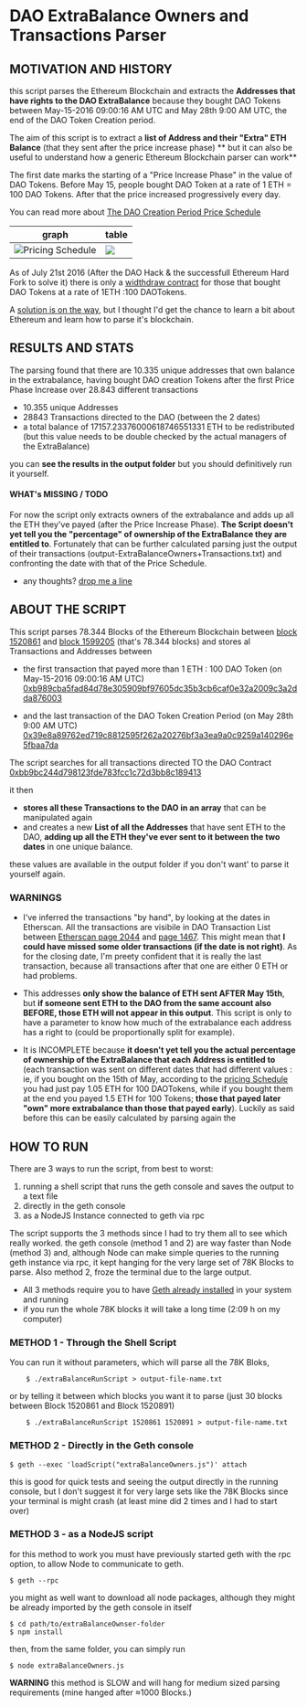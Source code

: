 # DAO ExtraBalance Owners and Transactions Parser


## MOTIVATION AND HISTORY
this script parses the Ethereum Blockchain and extracts the **Addresses that have rights to the DAO ExtraBalance** because they bought DAO Tokens between May-15-2016 09:00:16 AM UTC and May 28th 9:00 AM UTC, the end of the DAO Token Creation period.

The aim of this script is to extract a **list of Address and their "Extra" ETH Balance** (that they sent after the price increase phase) ** but it can also be useful to understand how a generic Ethereum Blockchain parser can work**

The first date marks the starting of a "Price Increase Phase" in the value of DAO Tokens. 
Before May 15, people bought DAO Token at a rate of 1 ETH = 100 DAO Tokens.
After that the price increased progressively every day.

You can read more about [The DAO Creation Period Price Schedule](https://blog.daohub.org/the-dao-creation-period-price-schedule-4a8bc7a76e04)



graph |  table 
------------ | ------------- 
![Pricing Schedule](https://cdn-images-1.medium.com/max/800/0*vevH7oUG_8KZDrTk.) | ![](https://cdn-images-1.medium.com/max/800/1*PgOcmSra1UjX4Yf9p6m1pw.png)  
 
As of July 21st 2016 (After the DAO Hack & the successfull Ethereum Hard Fork to solve it) 
there is only a [widthdraw contract](https://blog.slock.it/how-to-use-the-withdraw-contract-with-mist-de5d85a981c9#.bjvnkqkt7) for those that bought DAO Tokens at a rate of 1ETH :100 DAOTokens.

A [solution is on the way](http://ethereum.stackexchange.com/questions/7265/how-do-i-get-a-refund-for-the-amount-i-paid-in-excess-of-1-ether-to-100-the-dao), but I thought I'd get the chance to learn a bit about Ethereum and learn how to parse it's blockchain.


## RESULTS AND STATS

The parsing found that there are 10.335 unique addresses that own balance in the extrabalance, 
having bought DAO creation Tokens after the first Price Phase Increase
over 28.843 different transactions  

- 10.355 unique Addresses
- 28843 Transactions directed to the DAO (between the 2 dates)
- a total balance of 17157.23376000618746551331 ETH to be redistributed (but this value needs to be double checked by the actual managers of the ExtraBalance)

you can **see the results in the output folder** but you should definitively run it yourself.


#### WHAT's MISSING / TODO
For now the script only extracts owners of the extrabalance and adds up all the ETH they've payed (after the Price Increase Phase). **The Script doesn't yet tell you the "percentage" of ownership of the ExtraBalance they are entitled to**. 
Fortunately that can be further calculated parsing just the output of their transactions (output-ExtraBalanceOwners+Transactions.txt) and confronting the date with that of the Price Schedule.

- any thoughts? [drop me a line](mailto:b25zero1@gmail.com)


## ABOUT THE SCRIPT
This script parses 78.344 Blocks of the Ethereum Blockchain between
[block 1520861](https://etherscan.io/block/1520861) and [block 1599205](https://etherscan.io/block/1599205) (that's 78.344 blocks)
and stores al Transactions and Addresses between

- the first transaction that payed more than 1 ETH : 100 DAO Token (on May-15-2016 09:00:16 AM UTC) [0xb989cba5fad84d78e305909bf97605dc35b3cb6caf0e32a2009c3a2dda876003](https://etherscan.io/tx/0xb989cba5fad84d78e305909bf97605dc35b3cb6caf0e32a2009c3a2dda876003) 

- and the last transaction of the DAO Token Creation Period (on May 28th 9:00 AM UTC)
[0x39e8a89762ed719c8812595f262a20276bf3a3ea9a0c9259a140296e5fbaa7da](https://etherscan.io/tx/0x39e8a89762ed719c8812595f262a20276bf3a3ea9a0c9259a140296e5fbaa7da)

The script searches for all transactions directed TO the DAO Contract [0xbb9bc244d798123fde783fcc1c72d3bb8c189413](https://etherscan.io/address/0xbb9bc244d798123fde783fcc1c72d3bb8c189413)

it then
 
- **stores all these Transactions to the DAO in an array** that can be manipulated again
- and creates a new **List of all the Addresses** that have sent ETH to the DAO, **adding up all the ETH they've ever sent to it between the two dates** in one unique balance.

these values are available in the output folder if you don't want' to parse it yourself again.


### WARNINGS

- I've inferred the transactions "by hand", by looking at the dates in Etherscan. All the transactions are visibile in DAO Transaction List between [ Etherscan page 2044](https://etherscan.io/txs?a=0xbb9bc244d798123fde783fcc1c72d3bb8c189413&p=2044) and [page 1467](https://etherscan.io/txs?a=0xbb9bc244d798123fde783fcc1c72d3bb8c189413&p=1467). This might mean that **I could have missed some older transactions (if the date is not right)**. As for the closing date, I'm preety confident that it is really the last transaction, because all transactions after that one are either 0 ETH or had problems. 

- This addresses **only show the balance of ETH sent AFTER May 15th**, but **if someone sent ETH to the DAO from the same account also BEFORE, those ETH will not appear in this output**. This script is only to have a parameter to know how much of the extrabalance each address has a right to (could be proportionally split for example).

- It is INCOMPLETE because **it doesn't yet tell you the actual percentage of ownership of the ExtraBalance that each Address is entitled to** (each transaction was sent on different dates that had different values : ie, if you bought on the 15th of May, according to the [pricing Schedule](https://blog.daohub.org/the-dao-creation-period-price-schedule-4a8bc7a76e04) you had just pay 1.05 ETH for 100 DAOTokens, while if you bought them at the end you payed 1.5 ETH for 100 Tokens; **those that payed later "own" more extrabalance than those that payed early**).
Luckily as said before this can be easily calculated by parsing again the 




## HOW TO RUN

There are 3 ways to run the script, from best to worst:

1. running a shell script that runs the geth console and saves the output to a text file
2. directly in the geth console
3. as a NodeJS Instance connected to geth via rpc

The script supports the 3 methods since I had to try them all to see which really worked.
the geth console (method 1 and 2) are way faster than Node (method 3) and, although Node can make simple queries to the running geth instance via rpc, it kept hanging for the very large set of 78K Blocks to parse.
Also method 2, froze the terminal due to the large output.

- All 3 methods require you to have [Geth already installed](https://github.com/ethereum/go-ethereum/wiki/Geth) in your system and running 
- if you run the whole 78K blocks it will take a long time (2:09 h on my computer)

### METHOD 1 - Through the Shell Script
You can run it without parameters, which will parse all the 78K Bloks, 

```
	$ ./extraBalanceRunScript > output-file-name.txt 
```
or by telling it between which blocks you want it to parse (just 30 blocks between Block 1520861 and Block 1520891) 

```
	$ ./extraBalanceRunScript 1520861 1520891 > output-file-name.txt  
```

### METHOD 2 - Directly in the Geth console

```
$ geth --exec 'loadScript("extraBalanceOwners.js")' attach
```
this is good for quick tests and seeing the output directly in the running console, but I don't suggest it for very large sets like the 78K Blocks since your terminal is might crash (at least mine did 2 times and I had to start over)


### METHOD 3 - as a NodeJS script
for this method to work you must have previously started geth with the rpc option, to allow Node to communicate to geth.

```
$ geth --rpc
```
you might as well want to download all node packages, although they might be already imported by the geth console in itself

```
$ cd path/to/extraBalanceOwnser-folder
$ npm install
```

then, from the same folder, you can simply run

```
$ node extraBalanceOwners.js
```
**WARNING** this method is SLOW and will hang for medium sized parsing requirements (mine hanged after ≈1000 Blocks.)



































 




